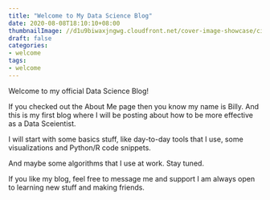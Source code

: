 ```yaml
---
title: "Welcome to My Data Science Blog"
date: 2020-08-08T18:10:10+08:00
thumbnailImage: //d1u9biwaxjngwg.cloudfront.net/cover-image-showcase/city-750.jpg
draft: false
categories:
- welcome
tags:
- welcome
---
```

Welcome to my official Data Science Blog!

If you checked out the About Me page then you know my name is Billy. And this is my first blog where I will be posting about how to be more effective as a Data Sceientist.

I will start with some basics stuff, like day-to-day tools that I use, some visualizations and Python/R code snippets.

And maybe some algorithms that I use at work. Stay tuned.

If you like my blog, feel free to message me and support I am always open to learning new stuff and making friends.
